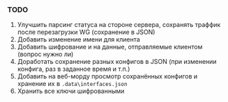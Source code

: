 ### TODO
 1. Улучшить парсинг статуса на стороне сервера, сохранять траффик после перезагрузки WG (сохранение в JSON)
 2. Добавить изменение имени для клиента
 3. Добавить шифрование и на данные, отправляемые клиентом (вопрос нужно ли)
 4. Доработать сохранение разных конфигов в JSON (при изменении конфига, раз в заданное время и т.п.)
 5. Добавить на веб-морду просмотр сохранённых конфигов и хранение их в `.data\interfaces.json`
 6. Хранить все ключи шифрованными
